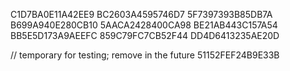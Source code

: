 C1D7BA0E11A42EE9
BC2603A4595746D7
5F7397393B85DB7A
B699A940E280CB10
5AACA2428400CA98
BE21AB443C157A54
BB5E5D173A9AEEFC
859C79FC7CB52F44
DD4D6413235AE20D

// temporary for testing; remove in the future
51152FEF24B9E33B
